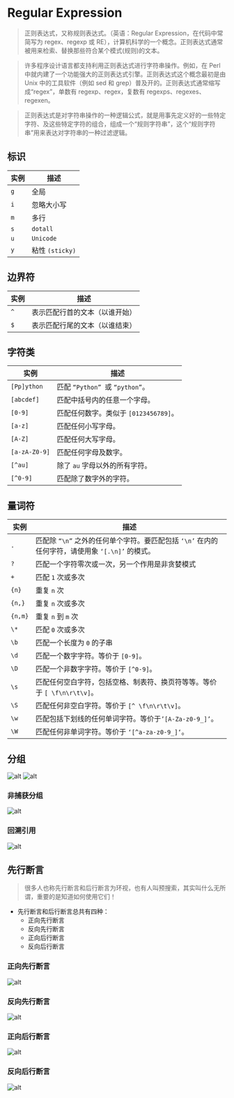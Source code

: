 # Regular Expression

> 正则表达式，又称规则表达式。（英语：Regular Expression，在代码中常简写为 regex、regexp 或 RE），计算机科学的一个概念。正则表达式通常被用来检索、替换那些符合某个模式(规则)的文本。

> 许多程序设计语言都支持利用正则表达式进行字符串操作。例如，在 Perl 中就内建了一个功能强大的正则表达式引擎。正则表达式这个概念最初是由 Unix 中的工具软件（例如 sed 和 grep）普及开的。正则表达式通常缩写成“regex”，单数有 regexp、regex，复数有 regexps、regexes、regexen。

> 正则表达式是对字符串操作的一种逻辑公式，就是用事先定义好的一些特定字符、及这些特定字符的组合，组成一个“规则字符串”，这个“规则字符串”用来表达对字符串的一种过滤逻辑。

## 标识

| 实例 | 描述            |
| ---- | --------------- |
| `g`  | 全局            |
| `i`  | 忽略大小写      |
| `m`  | 多行            |
| `s`  | `dotall`        |
| `u`  | `Unicode`       |
| `y`  | 粘性 `(sticky)` |

## 边界符

| 实例 | 描述                           |
| ---- | ------------------------------ |
| `^`  | 表示匹配行首的文本（以谁开始） |
| `$`  | 表示匹配行尾的文本（以谁结束） |

## 字符类

| 实例          | 描述                                  |
| ------------- | ------------------------------------- |
| `[Pp]ython`   | 匹配 `“Python” `或 `“python”`。       |
| `[abcdef]`    | 匹配中括号内的任意一个字母。          |
| `[0-9]`       | 匹配任何数字。类似于 `[0123456789]`。 |
| `[a-z]`       | 匹配任何小写字母。                    |
| `[A-Z]`       | 匹配任何大写字母。                    |
| `[a-zA-Z0-9]` | 匹配任何字母及数字。                  |
| `[^au]`       | 除了 `au` 字母以外的所有字符。        |
| `[^0-9]`      | 匹配除了数字外的字符。                |

## 量词符

| 实例    | 描述                                                                                            |
| ------- | ----------------------------------------------------------------------------------------------- |
| `.`     | 匹配除 `“\n”` 之外的任何单个字符。要匹配包括 `‘\n’` 在内的任何字符，请使用象 `‘[.\n]’` 的模式。 |
| `? `    | 匹配一个字符零次或一次，另一个作用是非贪婪模式                                                  |
| `+`     | 匹配 `1` 次或多次                                                                               |
| `{n} `  | 重复 `n` 次                                                                                     |
| `{n,}`  | 重复 `n` 次或多次                                                                               |
| `{n,m}` | 重复 `n` 到 `m` 次                                                                              |
| `\* `   | 匹配 `0` 次或多次                                                                               |
| `\b `   | 匹配一个长度为 `0` 的子串                                                                       |
| `\d `   | 匹配一个数字字符。等价于 `[0-9]`。                                                              |
| `\D `   | 匹配一个非数字字符。等价于 `[^0-9]`。                                                           |
| `\s `   | 匹配任何空白字符，包括空格、制表符、换页符等等。等价于 `[ \f\n\r\t\v]`。                        |
| `\S `   | 匹配任何非空白字符。等价于 `[^ \f\n\r\t\v]`。                                                   |
| `\w `   | 匹配包括下划线的任何单词字符。等价于`’[A-Za-z0-9_]’`。                                          |
| `\W `   | 匹配任何非单词字符。等价于 `‘[^a-za-z0-9_]‘`。                                                  |

## 分组

![alt](./img/1.png)
![alt](./img/2.png)

### 非捕获分组

![alt](./img/3.png)

### 回溯引用

![alt](./img/4.png)

## 先行断言

> 很多人也称先行断言和后行断言为环视，也有人叫预搜索，其实叫什么无所谓，重要的是知道如何使用它们！

- 先行断言和后行断言总共有四种：
  - 正向先行断言
  - 反向先行断言
  - 正向后行断言
  - 反向后行断言

### 正向先行断言

![alt](./img/5.png)

### 反向先行断言

![alt](./img/6.png)

### 正向后行断言

![alt](./img/7.png)

### 反向后行断言

![alt](./img/8.png)
